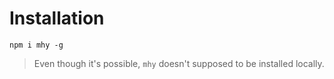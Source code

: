 # Installation

```
npm i mhy -g
```

> Even though it's possible, `mhy` doesn't supposed to be installed
locally.